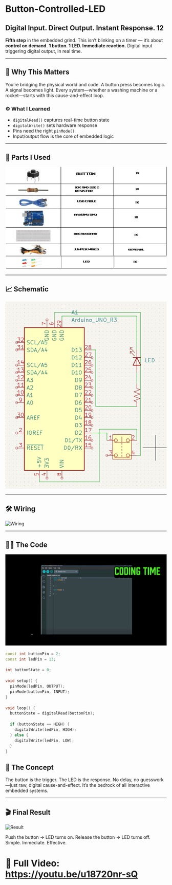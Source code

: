 # Button-Controlled-LED
## Digital Input. Direct Output. Instant Response. 12

**Fifth step** in the embedded grind. This isn’t blinking on a timer — it’s about **control on demand**. **1 button. 1 LED. Immediate reaction.** Digital input triggering digital output, in real time.

---

## 🧭 Why This Matters

You’re bridging the physical world and code. A button press becomes logic. A signal becomes light. Every system—whether a washing machine or a rocket—starts with this cause-and-effect loop.

### ⚙️ What I Learned

- `digitalRead()` captures real-time button state  
- `digitalWrite()` sets hardware response  
- Pins need the right `pinMode()`  
- Input/output flow is the core of embedded logic  

---

## 🔩 Parts I Used

![Components](Components.jpg)

---

## 📈 Schematic

![Schematic](Schematic.png)

---

## 🛠️ Wiring

![Wiring](Wiring.gif)

---

## 👨‍💻 The Code

![Coding](Coding.gif)

```cpp
const int buttonPin = 2;
const int ledPin = 13;

int buttonState = 0;

void setup() {
  pinMode(ledPin, OUTPUT);
  pinMode(buttonPin, INPUT);
}

void loop() {
  buttonState = digitalRead(buttonPin);
  
  if (buttonState == HIGH) {
    digitalWrite(ledPin, HIGH);
  } else {
    digitalWrite(ledPin, LOW);
  }
}
```

## 🧠 The Concept
The button is the trigger. The LED is the response. No delay, no guesswork—just raw, digital cause-and-effect. It’s the bedrock of all interactive embedded systems.

---
## 🎬 Final Result

![Result](Result.gif)


Push the button → LED turns on.
Release the button → LED turns off.
Simple. Immediate. Effective. 



# 🎥 Full Video:  https://youtu.be/u18720nr-sQ
